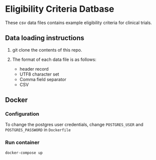 # Eligibility Criteria Datbase

These csv data files contains example eligibility criteria for clinical trials.

## Data loading instructions

1. git clone the contents of this repo.
2. The format of each data file is as follows:

   - header record
   - UTF8 character set
   - Comma field separator
   - CSV

## Docker

### Configuration

To change the postgres user credentials, change ```POSTGRES_USER``` and ```POSTGRES_PASSWORD``` in ```Dockerfile```

### Run container

```bash
docker-compose up
```